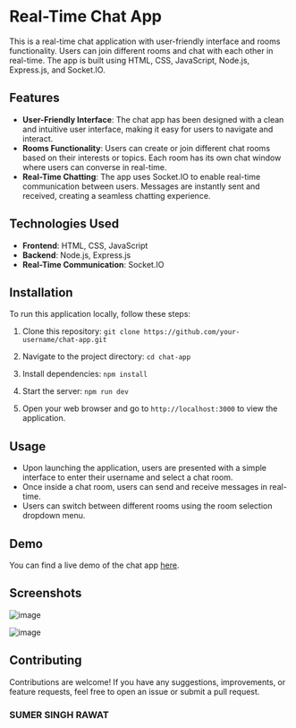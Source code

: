 # Real-Time Chat App

This is a real-time chat application with user-friendly interface and rooms functionality. Users can join different rooms and chat with each other in real-time. The app is built using HTML, CSS, JavaScript, Node.js, Express.js, and Socket.IO.

## Features

- **User-Friendly Interface**: The chat app has been designed with a clean and intuitive user interface, making it easy for users to navigate and interact.
- **Rooms Functionality**: Users can create or join different chat rooms based on their interests or topics. Each room has its own chat window where users can converse in real-time.
- **Real-Time Chatting**: The app uses Socket.IO to enable real-time communication between users. Messages are instantly sent and received, creating a seamless chatting experience.

## Technologies Used

- **Frontend**: HTML, CSS, JavaScript
- **Backend**: Node.js, Express.js
- **Real-Time Communication**: Socket.IO

## Installation

To run this application locally, follow these steps:

1. Clone this repository: `git clone https://github.com/your-username/chat-app.git`

2. Navigate to the project directory: `cd chat-app`

3. Install dependencies: `npm install`

4. Start the server: `npm run dev`

5. Open your web browser and go to `http://localhost:3000` to view the application.

## Usage

- Upon launching the application, users are presented with a simple interface to enter their username and select a chat room.
- Once inside a chat room, users can send and receive messages in real-time.
- Users can switch between different rooms using the room selection dropdown menu.

## Demo

You can find a live demo of the chat app [here](#).

## Screenshots

![image](https://github.com/Sumercode/Chat-App/assets/105717568/a018ee51-56b8-40fa-9459-594d5828c7da)

![image](https://github.com/Sumercode/Chat-App/assets/105717568/72b7987d-5c85-4103-903e-bc372b365901)


## Contributing

Contributions are welcome! If you have any suggestions, improvements, or feature requests, feel free to open an issue or submit a pull request.

### SUMER SINGH RAWAT
